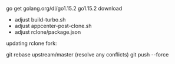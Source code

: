 go get golang.org/dl/go1.15.2
go1.15.2 download

- adjust build-turbo.sh
- adjust appcenter-post-clone.sh
- adjust rclone/package.json

updating rclone fork:

git rebase upstream/master
(resolve any conflicts)
git push --force
